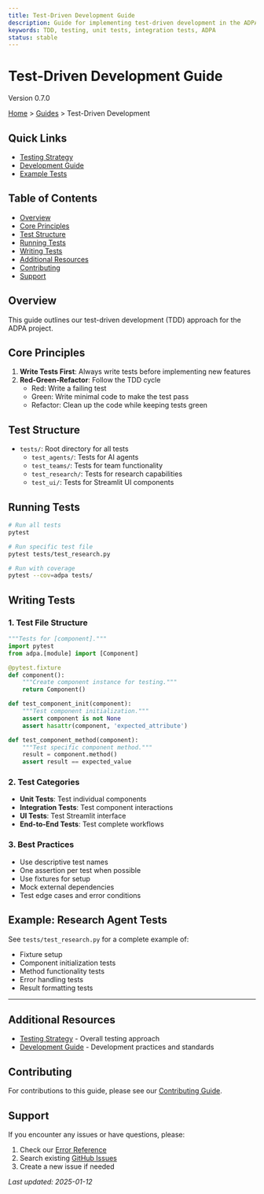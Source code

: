 ```yaml
---
title: Test-Driven Development Guide
description: Guide for implementing test-driven development in the ADPA framework
keywords: TDD, testing, unit tests, integration tests, ADPA
status: stable
---
```


# Test-Driven Development Guide

Version 0.7.0

[Home](/docs/index.md) > [Guides](/docs/guides/index.md) > Test-Driven Development

## Quick Links
- [Testing Strategy](/docs/testing-strategy.md)
- [Development Guide](/docs/development.md)
- [Example Tests](/docs/testing/examples.md)

## Table of Contents
- [Overview](#overview)
- [Core Principles](#core-principles)
- [Test Structure](#test-structure)
- [Running Tests](#running-tests)
- [Writing Tests](#writing-tests)
- [Additional Resources](#additional-resources)
- [Contributing](#contributing)
- [Support](#support)

## Overview
This guide outlines our test-driven development (TDD) approach for the ADPA project.

## Core Principles
1. **Write Tests First**: Always write tests before implementing new features
2. **Red-Green-Refactor**: Follow the TDD cycle
   - Red: Write a failing test
   - Green: Write minimal code to make the test pass
   - Refactor: Clean up the code while keeping tests green

## Test Structure
- `tests/`: Root directory for all tests
  - `test_agents/`: Tests for AI agents
  - `test_teams/`: Tests for team functionality
  - `test_research/`: Tests for research capabilities
  - `test_ui/`: Tests for Streamlit UI components

## Running Tests
```bash
# Run all tests
pytest

# Run specific test file
pytest tests/test_research.py

# Run with coverage
pytest --cov=adpa tests/
```

## Writing Tests

### 1. Test File Structure
```python
"""Tests for [component]."""
import pytest
from adpa.[module] import [Component]

@pytest.fixture
def component():
    """Create component instance for testing."""
    return Component()

def test_component_init(component):
    """Test component initialization."""
    assert component is not None
    assert hasattr(component, 'expected_attribute')

def test_component_method(component):
    """Test specific component method."""
    result = component.method()
    assert result == expected_value
```

### 2. Test Categories
- **Unit Tests**: Test individual components
- **Integration Tests**: Test component interactions
- **UI Tests**: Test Streamlit interface
- **End-to-End Tests**: Test complete workflows

### 3. Best Practices
- Use descriptive test names
- One assertion per test when possible
- Use fixtures for setup
- Mock external dependencies
- Test edge cases and error conditions

## Example: Research Agent Tests
See `tests/test_research.py` for a complete example of:
- Fixture setup
- Component initialization tests
- Method functionality tests
- Error handling tests
- Result formatting tests

---

## Additional Resources
- [Testing Strategy](/docs/testing-strategy.md) - Overall testing approach
- [Development Guide](/docs/development.md) - Development practices and standards

## Contributing
For contributions to this guide, please see our [Contributing Guide](/docs/development.md#contributing).

## Support
If you encounter any issues or have questions, please:
1. Check our [Error Reference](/docs/errors.md)
2. Search existing [GitHub Issues](https://github.com/achimdehnert/adpa-framework/issues)
3. Create a new issue if needed

*Last updated: 2025-01-12*
